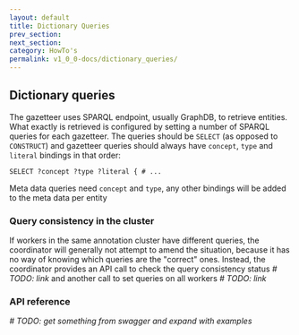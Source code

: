 ```yaml
---
layout: default
title: Dictionary Queries
prev_section:
next_section:
category: HowTo's
permalink: v1_0_0-docs/dictionary_queries/
---
```


## Dictionary queries

The gazetteer uses SPARQL endpoint, usually GraphDB, to retrieve entities. What exactly is retrieved is configured by
setting a number of SPARQL queries for each gazetteer. The queries should be `SELECT` (as opposed to `CONSTRUCT`) and
gazetteer queries should always have `concept`, `type` and `literal` bindings in that order:
<pre><code>SELECT ?concept ?type ?literal { # ...</code></pre>
Meta data queries need `concept` and `type`, any other bindings will be added to the meta data per entity

### Query consistency in the cluster

If workers in the same annotation cluster have different queries, the coordinator will generally not attempt to amend the situation, because it has no way of knowing which queries are the "correct" ones. Instead, the coordinator provides an API call to check the query consistency status _# TODO: link_ and another call to set queries on all workers _# TODO: link_

### API reference

_# TODO: get something from swagger and expand with examples_
